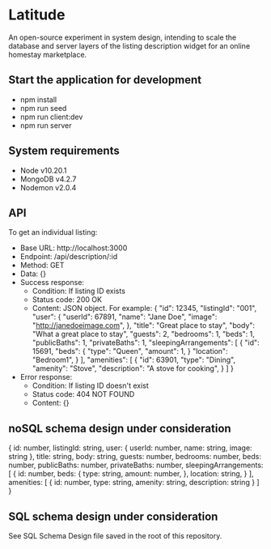 # Latitude
An open-source experiment in system design, intending to scale the database and server layers of the listing description widget for an online homestay marketplace.

## Start the application for development
 - npm install
 - npm run seed
 - npm run client:dev
 - npm run server

## System requirements
 - Node v10.20.1
 - MongoDB v4.2.7
 - Nodemon v2.0.4

## API

To get an individual listing:
  - Base URL: http://localhost:3000
  - Endpoint: /api/description/:id
  - Method: GET
  - Data: {}
  - Success response:
    - Condition: If listing ID exists
    - Status code: 200 OK
    - Content: JSON object. For example:
        {
          "id": 12345,
          "listingId": "001",
          "user": {
            "userId": 67891,
            "name": "Jane Doe",
            "image": "http://janedoeimage.com",
          },
          "title": "Great place to stay",
          "body": "What a great place to stay",
          "guests": 2,
          "bedrooms": 1,
          "beds": 1,
          "publicBaths": 1,
          "privateBaths": 1,
          "sleepingArrangements": [
            {
              "id": 15691,
              "beds": {
                "type": "Queen",
                "amount": 1,
              }
              "location": "Bedroom1",
            }
          ],
          "amenities": [
            {
              "id": 63901,
              "type": "Dining",
              "amenity": "Stove",
              "description": "A stove for cooking",
            }
          ]
        }
  - Error response:
    - Condition: If listing ID doesn't exist
    - Status code: 404 NOT FOUND
    - Content: {}

## noSQL schema design under consideration
{
  id: number,
  listingId: string,
  user: {
    userId: number,
    name: string,
    image: string
  },
  title: string,
  body: string,
  guests: number,
  bedrooms: number,
  beds: number,
  publicBaths: number,
  privateBaths: number,
  sleepingArrangements: [
    {
      id: number,
      beds: {
        type: string,
        amount: number,
      },
      location: string,
    }
  ],
  amenities: [
    {
      id: number,
      type: string,
      amenity: string,
      description: string
    }
  ]
}

## SQL schema design under consideration

See SQL Schema Design file saved in the root of this repository.